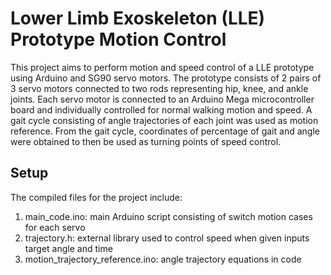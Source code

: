 # Lower Limb Exoskeleton (LLE) Prototype Motion Control
This project aims to perform motion and speed control of a LLE prototype using Arduino and SG90 servo motors. The prototype consists of 2 pairs of 3 servo motors connected to two rods representing hip, knee, and ankle joints. Each servo motor is connected to an Arduino Mega microcontroller board and individually controlled for normal walking motion and speed. A gait cycle consisting of angle trajectories of each joint was used as motion reference. From the gait cycle, coordinates of percentage of gait and angle were obtained to then be used as turning points of speed control. 

## Setup
The compiled files for the project include:
1. main_code.ino: main Arduino script consisting of switch motion cases for each servo
2. trajectory.h: external library used to control speed when given inputs target angle and time
3. motion_trajectory_reference.ino: angle trajectory equations in code 

